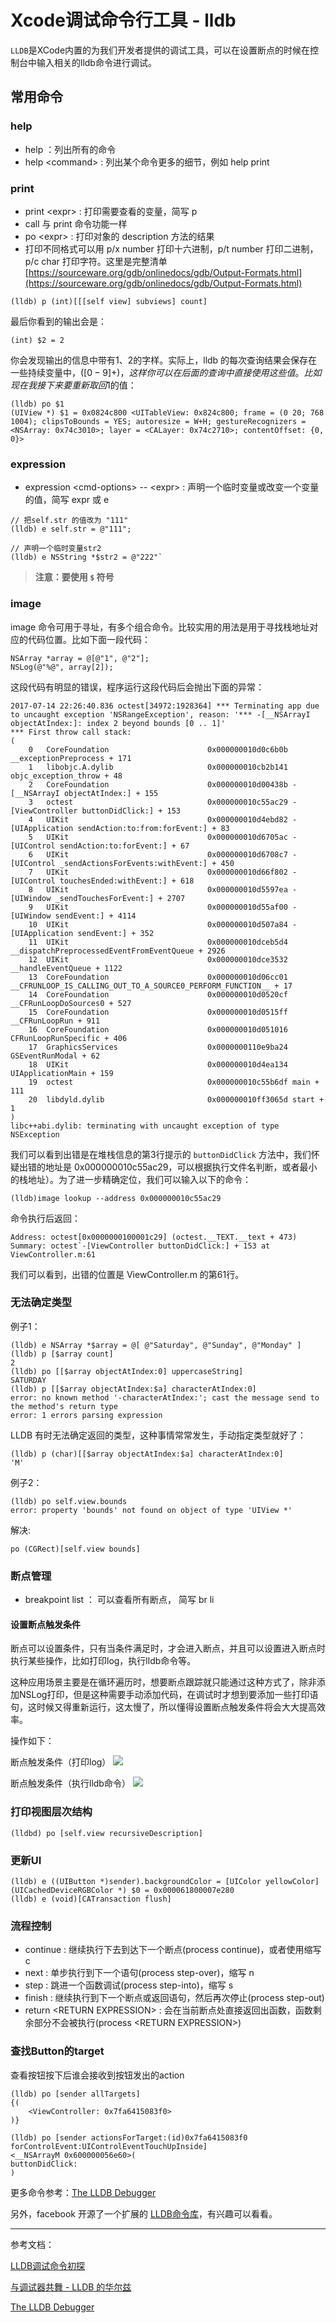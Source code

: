 # Xcode调试命令行工具 - lldb

`LLDB`是XCode内置的为我们开发者提供的调试工具，可以在设置断点的时候在控制台中输入相关的lldb命令进行调试。

## 常用命令

### help

* help ：列出所有的命令
* help \<command> : 列出某个命令更多的细节，例如 help print

### print

* print \<expr> : 打印需要查看的变量，简写 p
* call 与 print 命令功能一样
* po \<expr> : 打印对象的 description 方法的结果
* 打印不同格式可以用 p/x number 打印十六进制，p/t number 打印二进制，p/c char 打印字符。这里是完整清单 [https://sourceware.org/gdb/onlinedocs/gdb/Output-Formats.html](https://sourceware.org/gdb/onlinedocs/gdb/Output-Formats.html)

```
(lldb) p (int)[[[self view] subviews] count]
```

最后你看到的输出会是：

	(int) $2 = 2

你会发现输出的信息中带有$1、$2的字样。实际上，lldb 的每次查询结果会保存在一些持续变量中，($[0-9]+)，这样你可以在后面的查询中直接使用这些值。比如现在我接下来要重新取回$1的值：

```
(lldb) po $1
(UIView *) $1 = 0x0824c800 <UITableView: 0x824c800; frame = (0 20; 768 1004); clipsToBounds = YES; autoresize = W+H; gestureRecognizers = <NSArray: 0x74c3010>; layer = <CALayer: 0x74c2710>; contentOffset: {0, 0}>
```

### expression

* expression \<cmd-options> -- \<expr> : 声明一个临时变量或改变一个变量的值，简写 expr 或 e

```
// 把self.str 的值改为 "111"
(lldb) e self.str = @"111";
```

```	
// 声明一个临时变量str2
(lldb) e NSString *$str2 = @"222"`
```

> **注意：要使用 `$` 符号**

### image

image 命令可用于寻址，有多个组合命令。比较实用的用法是用于寻找栈地址对应的代码位置。比如下面一段代码：

	NSArray *array = @[@"1", @"2"];
    NSLog(@"%@", array[2]);
    
这段代码有明显的错误，程序运行这段代码后会抛出下面的异常：

```
2017-07-14 22:26:40.836 octest[34972:1928364] *** Terminating app due to uncaught exception 'NSRangeException', reason: '*** -[__NSArrayI objectAtIndex:]: index 2 beyond bounds [0 .. 1]'
*** First throw call stack:
(
	0   CoreFoundation                      0x000000010d0c6b0b __exceptionPreprocess + 171
	1   libobjc.A.dylib                     0x000000010cb2b141 objc_exception_throw + 48
	2   CoreFoundation                      0x000000010d00438b -[__NSArrayI objectAtIndex:] + 155
	3   octest                              0x000000010c55ac29 -[ViewController buttonDidClick:] + 153
	4   UIKit                               0x000000010d4ebd82 -[UIApplication sendAction:to:from:forEvent:] + 83
	5   UIKit                               0x000000010d6705ac -[UIControl sendAction:to:forEvent:] + 67
	6   UIKit                               0x000000010d6708c7 -[UIControl _sendActionsForEvents:withEvent:] + 450
	7   UIKit                               0x000000010d66f802 -[UIControl touchesEnded:withEvent:] + 618
	8   UIKit                               0x000000010d5597ea -[UIWindow _sendTouchesForEvent:] + 2707
	9   UIKit                               0x000000010d55af00 -[UIWindow sendEvent:] + 4114
	10  UIKit                               0x000000010d507a84 -[UIApplication sendEvent:] + 352
	11  UIKit                               0x000000010dceb5d4 __dispatchPreprocessedEventFromEventQueue + 2926
	12  UIKit                               0x000000010dce3532 __handleEventQueue + 1122
	13  CoreFoundation                      0x000000010d06cc01 __CFRUNLOOP_IS_CALLING_OUT_TO_A_SOURCE0_PERFORM_FUNCTION__ + 17
	14  CoreFoundation                      0x000000010d0520cf __CFRunLoopDoSources0 + 527
	15  CoreFoundation                      0x000000010d0515ff __CFRunLoopRun + 911
	16  CoreFoundation                      0x000000010d051016 CFRunLoopRunSpecific + 406
	17  GraphicsServices                    0x0000000110e9ba24 GSEventRunModal + 62
	18  UIKit                               0x000000010d4ea134 UIApplicationMain + 159
	19  octest                              0x000000010c55b6df main + 111
	20  libdyld.dylib                       0x000000010ff3065d start + 1
)
libc++abi.dylib: terminating with uncaught exception of type NSException
```

我们可以看到出错是在堆栈信息的第3行提示的 `buttonDidClick` 方法中，我们怀疑出错的地址是 0x000000010c55ac29，可以根据执行文件名判断，或者最小的栈地址）。为了进一步精确定位，我们可以输入以下的命令：

	(lldb)image lookup --address 0x000000010c55ac29
	
命令执行后返回：

	Address: octest[0x0000000100001c29] (octest.__TEXT.__text + 473)
    Summary: octest`-[ViewController buttonDidClick:] + 153 at ViewController.m:61
    
我们可以看到，出错的位置是 ViewController.m 的第61行。

### 无法确定类型

例子1：

```
(lldb) e NSArray *$array = @[ @"Saturday", @"Sunday", @"Monday" ]
(lldb) p [$array count]
2
(lldb) po [[$array objectAtIndex:0] uppercaseString]
SATURDAY
(lldb) p [[$array objectAtIndex:$a] characterAtIndex:0]
error: no known method '-characterAtIndex:'; cast the message send to the method's return type
error: 1 errors parsing expression
```

LLDB 有时无法确定返回的类型，这种事情常常发生，手动指定类型就好了：

	(lldb) p (char)[[$array objectAtIndex:$a] characterAtIndex:0]
	'M'

例子2：

```
(lldb) po self.view.bounds
error: property 'bounds' not found on object of type 'UIView *'
```

解决:

```
po (CGRect)[self.view bounds]
```

### 断点管理

* breakpoint list ： 可以查看所有断点， 简写 br li

#### 设置断点触发条件

断点可以设置条件，只有当条件满足时，才会进入断点，并且可以设置进入断点时执行某些操作，比如打印log，执行lldb命令等。

这种应用场景主要是在循环遍历时，想要断点跟踪就只能通过这种方式了，除非添加NSLog打印，但是这种需要手动添加代码，在调试时才想到要添加一些打印语句，这时候又得重新运行，这太慢了，所以懂得设置断点触发条件将会大大提高效率。

操作如下：

断点触发条件（打印log）
![](http://os3yasu4i.bkt.clouddn.com/QQ20170714-202920.png)

断点触发条件（执行lldb命令）
![](http://os3yasu4i.bkt.clouddn.com/QQ20170714-203055.png)

### 打印视图层次结构

	(lldbd) po [self.view recursiveDescription]
	
### 更新UI

	(lldb) e ((UIButton *)sender).backgroundColor = [UIColor yellowColor]
	(UICachedDeviceRGBColor *) $0 = 0x000061800007e280
	(lldb) e (void)[CATransaction flush]
	
### 流程控制

* continue : 继续执行下去到达下一个断点(process continue)，或者使用缩写 c
* next : 单步执行到下一个语句(process step-over)，缩写 n
* step : 跳进一个函数调试(process step-into)，缩写 s
* finish : 继续执行到下一个断点或返回语句，然后再次停止(process step-out)
* return \<RETURN EXPRESSION> : 会在当前断点处直接返回出函数，函数剩余部分不会被执行(process \<RETURN EXPRESSION>)

### 查找Button的target

查看按钮按下后谁会接收到按钮发出的action
	
	(lldb) po [sender allTargets]
	{(
	    <ViewController: 0x7fa6415083f0>
	)}
	
	(lldb) po [sender actionsForTarget:(id)0x7fa6415083f0 forControlEvent:UIControlEventTouchUpInside]
	<__NSArrayM 0x600000056e60>(
	buttonDidClick:
	)

更多命令参考：[The LLDB Debugger](http://lldb.llvm.org/lldb-gdb.html)

另外，facebook 开源了一个扩展的 [LLDB命令库](https://github.com/facebook/chisel)，有兴趣可以看看。

--------
参考文档：

[LLDB调试命令初探](http://www.starfelix.com/blog/2014/03/17/lldbdiao-shi-ming-ling-chu-tan/)

[与调试器共舞 - LLDB 的华尔兹](https://objccn.io/issue-19-2/)

[The LLDB Debugger](http://lldb.llvm.org/lldb-gdb.html)
